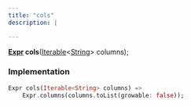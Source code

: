 ```yaml
---
title: "cols"
description: |

---
```

<span class="dart-code"><strong>[Expr] cols</strong>(<span class="nobr">[Iterable]\<[String]> columns</span>);</span>


### Implementation
```dart
Expr cols(Iterable<String> columns) =>
    Expr.columns(columns.toList(growable: false));
```

[Expr]: /reference/classes/expr/
[String]: https://api.flutter.dev/flutter/dart-core/String-class.html
[Iterable]: https://api.flutter.dev/flutter/dart-core/Iterable-class.html